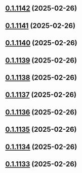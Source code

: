 ## [0.1.1142](https://github.com/binary-braids/terraform-oracle/compare/v0.1.1141...v0.1.1142) (2025-02-26)



## [0.1.1141](https://github.com/binary-braids/terraform-oracle/compare/v0.1.1140...v0.1.1141) (2025-02-26)



## [0.1.1140](https://github.com/binary-braids/terraform-oracle/compare/v0.1.1139...v0.1.1140) (2025-02-26)



## [0.1.1139](https://github.com/binary-braids/terraform-oracle/compare/v0.1.1138...v0.1.1139) (2025-02-26)



## [0.1.1138](https://github.com/binary-braids/terraform-oracle/compare/v0.1.1137...v0.1.1138) (2025-02-26)



## [0.1.1137](https://github.com/binary-braids/terraform-oracle/compare/v0.1.1136...v0.1.1137) (2025-02-26)



## [0.1.1136](https://github.com/binary-braids/terraform-oracle/compare/v0.1.1135...v0.1.1136) (2025-02-26)



## [0.1.1135](https://github.com/binary-braids/terraform-oracle/compare/v0.1.1134...v0.1.1135) (2025-02-26)



## [0.1.1134](https://github.com/binary-braids/terraform-oracle/compare/v0.1.1133...v0.1.1134) (2025-02-26)



## [0.1.1133](https://github.com/binary-braids/terraform-oracle/compare/v0.1.1132...v0.1.1133) (2025-02-26)



